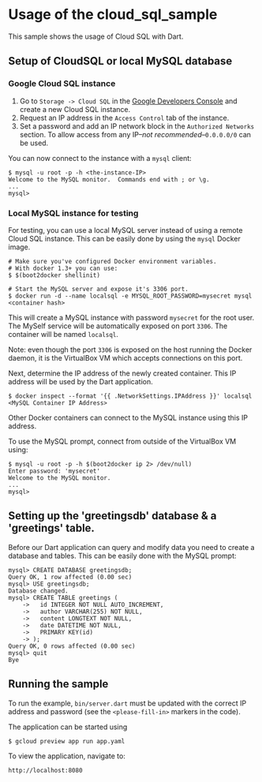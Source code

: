# Usage of the cloud_sql_sample

This sample shows the usage of Cloud SQL with Dart.

## Setup of CloudSQL or local MySQL database

### Google Cloud SQL instance

 1. Go to `Storage -> Cloud SQL` in the
[Google Developers Console](https://console.developers.google.com/) and create a
new Cloud SQL instance.
 2. Request an IP address in the `Access Control` tab of the instance.
 3. Set a password and add an IP network block in the `Authorized Networks`
section.
To allow access from any IP–*not recommended*–`0.0.0.0/0` can be used.

You can now connect to the instance with a `mysql` client:

```
$ mysql -u root -p -h <the-instance-IP>
Welcome to the MySQL monitor.  Commands end with ; or \g.
...
mysql>
```

### Local MySQL instance for testing

For testing, you can use a local MySQL server instead of using a remote Cloud
SQL instance. This can be easily done by using the `mysql` Docker image.

```
# Make sure you've configured Docker environment variables.
# With docker 1.3+ you can use:
$ $(boot2docker shellinit)

# Start the MySQL server and expose it's 3306 port.
$ docker run -d --name localsql -e MYSQL_ROOT_PASSWORD=mysecret mysql
<container hash>
```

This will create a MySQL instance with password `mysecret` for the root
user. The MySelf service will be automatically exposed on port `3306`. The
container will be named `localsql`.

Note: even though the port `3306` is exposed on the host running the Docker
daemon, it is the VirtualBox VM which accepts connections on this port.

Next, determine the IP address of the newly created container.
This IP address will be used by the Dart application.

```
$ docker inspect --format '{{ .NetworkSettings.IPAddress }}' localsql
<MySQL Container IP Address>
```

Other Docker containers can connect to the MySQL instance using this IP address.

To use the MySQL prompt, connect from outside of the VirtualBox VM using:

```
$ mysql -u root -p -h $(boot2docker ip 2> /dev/null)
Enter password: 'mysecret'
Welcome to the MySQL monitor.
...
mysql>
```

## Setting up the 'greetingsdb' database & a 'greetings' table.

Before our Dart application can query and modify data you need to create a
database and tables.
This can be easily done with the MySQL prompt:

```
mysql> CREATE DATABASE greetingsdb;
Query OK, 1 row affected (0.00 sec)
mysql> USE greetingsdb;
Database changed.
mysql> CREATE TABLE greetings (
    ->   id INTEGER NOT NULL AUTO_INCREMENT,
    ->   author VARCHAR(255) NOT NULL,
    ->   content LONGTEXT NOT NULL,
    ->   date DATETIME NOT NULL,
    ->   PRIMARY KEY(id)
    -> );
Query OK, 0 rows affected (0.00 sec)
mysql> quit
Bye
```

## Running the sample

To run the example, `bin/server.dart` must be updated with the correct
IP address and password (see the `<please-fill-in>` markers in the code).

The application can be started using

    $ gcloud preview app run app.yaml

To view the application, navigate to:

    http://localhost:8080
